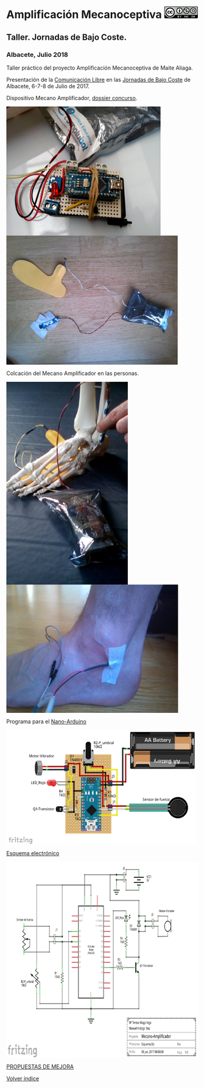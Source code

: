 # Amplificación Mecanoceptiva  <a href="" target="_blank"><img width="88" height="31" border="0" align="rigth" src="img/88x31.png "/></a>

## Taller. Jornadas de Bajo Coste.
### Albacete, Julio 2018
Taller práctico del proyecto Amplificación Mecanoceptiva de Maite Aliaga.

Presentación de la [Comunicación Libre](https://github.com/leobotmanuel/MecanoAmplificador/blob/master/doc/ALIAGAamplificacionmecanoceptiva.pdf) en las [Jornadas de Bajo Coste](http://www.crmfalbacete.org/recursosbajocoste/default.asp) de Albacete, 6-7-8 de Julio de 2017.

Dispositivo Mecano Amplificador, [dossier concurso](https://github.com/leobotmanuel/MecanoAmplificador/blob/master/doc/ALIAGAdossierconcursoBajoCoste2017AmplificacionMecanoceptiva.pdf).

<a href="" target="_blank"><img width="405" height="338" border="0" align="center" src="img/foto02.jpg "/></a>
<a href="" target="_blank"><img width="450" height="338" border="0" align="center" src="img/sistemaCompleto.jpg "/></a>

Colcación del Mecano Amplificador en las personas.

<a href="" target="_blank"><img width="319" height="531" border="0" align="center" src="img/esqueleto.jpg "/></a>
<a href="" target="_blank"><img width="451" height="336" border="0" align="center" src="img/pie.jpg "/></a>

Programa para el [Nano-Arduino](https://github.com/leobotmanuel/MecanoAmplificador/blob/master/software/mecanoAmplificador.ino)

<a href="" target="_blank"><img width="500" height="300" border="0" align="center" src="img/Esquema01.png  "/></a>

[Esquema electrónico](https://github.com/leobotmanuel/MecanoAmplificador/blob/master/doc/Esquema02.fzz)

<a href="" target="_blank"><img width="811" height="514" border="0" align="center" src="img/Esquema02.png  "/></a>

[PROPUESTAS DE MEJORA](https://github.com/leobotmanuel/MecanoAmplificador/blob/master/doc/propuesta/README.md)

[Volver índice](https://github.com/leobotmanuel/AmplificacionMecanoceptiva)
